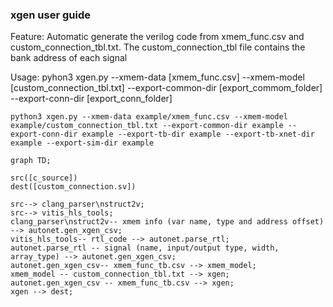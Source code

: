 ### xgen user guide

Feature: Automatic generate the verilog code from xmem_func.csv and custom_connection_tbl.txt. The custom_connection_tbl file contains the bank address of each signal

Usage: pyhon3 xgen.py --xmem-data [xmem_func.csv] --xmem-model [custom_connection_tbl.txt] --export-common-dir [export_commom_folder] --export-conn-dir [export_conn_folder]

```console
python3 xgen.py --xmem-data example/xmem_func.csv --xmem-model example/custom_connection_tbl.txt --export-common-dir example --export-conn-dir example --export-tb-dir example --export-tb-xnet-dir example --export-sim-dir example
```

```mermaid
graph TD;

src([c_source])
dest([custom_connection.sv])

src--> clang_parser\nstruct2v;
src--> vitis_hls_tools;
clang_parser\nstruct2v-- xmem info (var name, type and address offset) --> autonet.gen_xgen_csv;
vitis_hls_tools-- rtl_code --> autonet.parse_rtl;
autonet.parse_rtl -- signal (name, input/output type, width, array_type) --> autonet.gen_xgen_csv;
autonet.gen_xgen_csv-- xmem_func_tb.csv --> xmem_model;
xmem_model -- custom_connection_tbl.txt --> xgen;
autonet.gen_xgen_csv -- xmem_func_tb.csv --> xgen;
xgen --> dest;

```